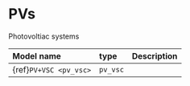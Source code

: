 # PVs

Photovoltiac systems 

| Model name           | type       | Description                         |
| :-----------------   | :--------  | :---------------------------------  |
|{ref}`PV+VSC <pv_vsc>`| ``pv_vsc`` |                                     |
 

